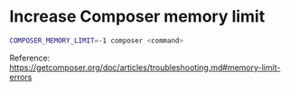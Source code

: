 # Increase Composer memory limit

```sh
COMPOSER_MEMORY_LIMIT=-1 composer <command>
```

Reference: https://getcomposer.org/doc/articles/troubleshooting.md#memory-limit-errors
